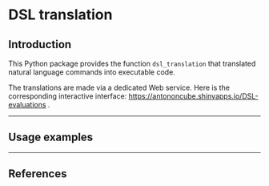 # DSL translation

## Introduction

This Python package provides the function `dsl_translation` that translated natural language commands
into executable code.

The translations are made via a dedicated Web service.
Here is the corresponding interactive interface: https://antononcube.shinyapps.io/DSL-evaluations .

------

## Usage examples



------

## References

